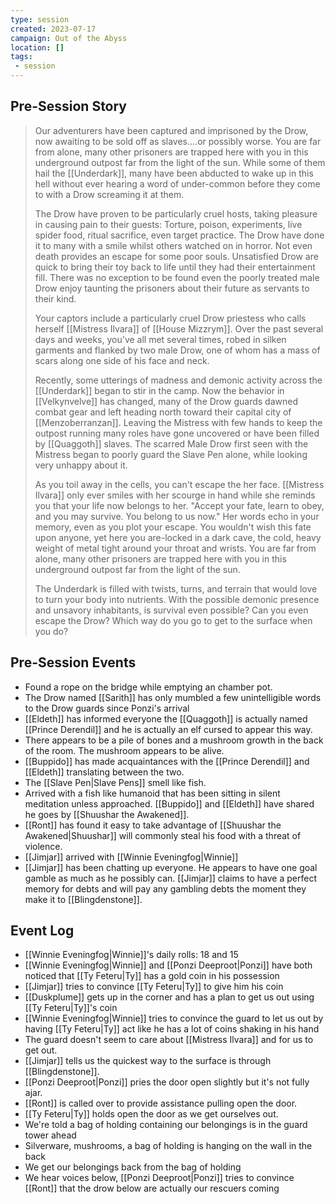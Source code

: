 ```yaml
---
type: session
created: 2023-07-17
campaign: Out of the Abyss
location: []
tags:
 - session
---
```


## Pre-Session Story

> Our adventurers have been captured and imprisoned by the Drow, now awaiting to be sold off as slaves….or possibly worse. You are far from alone, many other prisoners are trapped here with you in this underground outpost far from the light of the sun. While some of them hail the [[Underdark]], many have been abducted to wake up in this hell without ever hearing a word of under-common before they come to with a Drow screaming it at them.
> 
> The Drow have proven to be particularly cruel hosts, taking pleasure in causing pain to their guests: Torture, poison, experiments, live spider food, ritual sacrifice, even target practice. The Drow have done it to many with a smile whilst others watched on in horror. Not even death provides an escape for some poor souls. Unsatisfied Drow are quick to bring their toy back to life until they had their entertainment fill. There was no exception to be found even the poorly treated male Drow enjoy taunting the prisoners about their future as servants to their kind.
> 
> Your captors include a particularly cruel Drow priestess who calls herself [[Mistress Ilvara]] of [[House Mizzrym]]. Over the past several days and weeks, you've all met several times, robed in silken garments and flanked by two male Drow, one of whom has a mass of scars along one side of his face and neck.
> 
> Recently, some utterings of madness and demonic activity across the [[Underdark]] began to stir in the camp. Now the behavior in [[Velkynvelve]] has changed, many of the Drow guards dawned combat gear and left heading north toward their capital city of [[Menzoberranzan]]. Leaving the Mistress with few hands to keep the outpost running many roles have gone uncovered or have been filled by [[Quaggoth]] slaves. The scarred Male Drow first seen with the Mistress began to poorly guard the Slave Pen alone, while looking very unhappy about it.
> 
> As you toil away in the cells, you can't escape the her face. [[Mistress Ilvara]] only ever smiles with her scourge in hand while she reminds you that your life now belongs to her. "Accept your fate, learn to obey, and you may survive. You belong to us now." Her words echo in your memory, even as you plot your escape. You wouldn't wish this fate upon anyone, yet here you are-locked in a dark cave, the cold, heavy weight of metal tight around your throat and wrists. You are far from alone, many other prisoners are trapped here with you in this underground outpost far from the light of the sun.
> 
> The Underdark is filled with twists, turns, and terrain that would love to turn your body into nutrients. With the possible demonic presence and unsavory inhabitants, is survival even possible? Can you even escape the Drow? Which way do you go to get to the surface when you do?


## Pre-Session Events

- Found a rope on the bridge while emptying an chamber pot.
- The Drow named [[Sarith]] has only mumbled a few unintelligible words to the Drow guards since Ponzi's arrival
- [[Eldeth]] has informed everyone the [[Quaggoth]] is actually named [[Prince Derendil]] and he is actually an elf cursed to appear this way.
- There appears to be a pile of bones and a mushroom growth in the back of the room. The mushroom appears to be alive.
- [[Buppido]] has made acquaintances with the [[Prince Derendil]] and [[Eldeth]] translating between the two.
- The [[Slave Pen|Slave Pens]] smell like fish.
- Arrived with a fish like humanoid that has been sitting in silent meditation unless approached. [[Buppido]] and [[Eldeth]] have shared he goes by [[Shuushar the Awakened]].
- [[Ront]] has found it easy to take advantage of [[Shuushar the Awakened|Shuushar]] will commonly steal his food with a threat of violence.
- [[Jimjar]] arrived with [[Winnie Eveningfog|Winnie]]
- [[Jimjar]] has been chatting up everyone. He appears to have one goal gamble as much as he possibly can. [[Jimjar]] claims to have a perfect memory for debts and will pay any gambling debts the moment they make it to [[Blingdenstone]].

## Event Log

- [[Winnie Eveningfog|Winnie]]'s daily rolls: 18 and 15
- [[Winnie Eveningfog|Winnie]] and [[Ponzi Deeproot|Ponzi]] have both noticed that [[Ty Feteru|Ty]] has a gold coin in his possession
- [[Jimjar]] tries to convince [[Ty Feteru|Ty]] to give him his coin
- [[Duskplume]] gets up in the corner and has a plan to get us out using [[Ty Feteru|Ty]]'s coin
- [[Winnie Eveningfog|Winnie]] tries to convince the guard to let us out by having [[Ty Feteru|Ty]] act like he has a lot of coins shaking in his hand
- The guard doesn't seem to care about [[Mistress Ilvara]] and for us to get out.
- [[Jimjar]] tells us the quickest way to the surface is through [[Blingdenstone]].
- [[Ponzi Deeproot|Ponzi]] pries the door open slightly but it's not fully ajar.
- [[Ront]] is called over to provide assistance pulling open the door.
- [[Ty Feteru|Ty]] holds open the door as we get ourselves out.
- We're told a bag of holding containing our belongings is in the guard tower ahead
- Silverware, mushrooms, a bag of holding is hanging on the wall in the back
- We get our belongings back from the bag of holding
- We hear voices below, [[Ponzi Deeproot|Ponzi]] tries to convince [[Ront]] that the drow below are actually our rescuers coming





